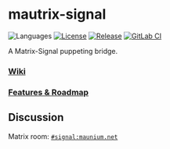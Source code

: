 # mautrix-signal
![Languages](https://img.shields.io/github/languages/top/tulir/mautrix-signal.svg)
[![License](https://img.shields.io/github/license/tulir/mautrix-signal.svg)](LICENSE)
[![Release](https://img.shields.io/github/release/tulir/mautrix-signal/all.svg)](https://github.com/tulir/mautrix-signal/releases)
[![GitLab CI](https://mau.dev/tulir/mautrix-signal/badges/master/pipeline.svg)](https://mau.dev/tulir/mautrix-signal/container_registry)

A Matrix-Signal puppeting bridge.

### [Wiki](https://github.com/tulir/mautrix-signal/wiki)

### [Features & Roadmap](https://github.com/tulir/mautrix-signal/blob/master/ROADMAP.md)

## Discussion
Matrix room: [`#signal:maunium.net`](https://matrix.to/#/#signal:maunium.net)
